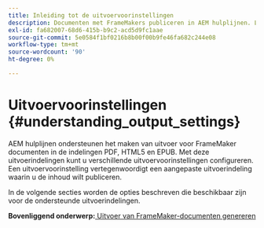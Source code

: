 ```yaml
---
title: Inleiding tot de uitvoervoorinstellingen
description: Documenten met FrameMakers publiceren in AEM hulplijnen. Leer hoe u uitvoer voor FrameMaker documenten kunt genereren in de indelingen PDF, HTML5 en EPUB.
exl-id: fa682007-68d6-415b-b9c2-acd5d9fc1aae
source-git-commit: 5e0584f1bf0216b8b00f00b9fe46fa682c244e08
workflow-type: tm+mt
source-wordcount: '90'
ht-degree: 0%

---
```


# Uitvoervoorinstellingen {#understanding_output_settings}

AEM hulplijnen ondersteunen het maken van uitvoer voor FrameMaker documenten in de indelingen PDF, HTML5 en EPUB. Met deze uitvoerindelingen kunt u verschillende uitvoervoorinstellingen configureren. Een uitvoervoorinstelling vertegenwoordigt een aangepaste uitvoerindeling waarin u de inhoud wilt publiceren.

In de volgende secties worden de opties beschreven die beschikbaar zijn voor de ondersteunde uitvoerindelingen.

**Bovenliggend onderwerp:**[ Uitvoer van FrameMaker-documenten genereren](fm-output-generatation.md)
